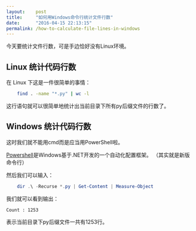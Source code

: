 ```yaml
---
layout:    post
title:     "如何用Windows命令行统计文件行数"
date:      "2016-04-15 22:13:15"
permalink: /how-to-calculate-file-lines-in-windows
---
```


今天要统计文件行数，可是手边恰好没有Linux环境。

<!--MORE-->

## Linux 统计代码行数

在 Linux 下这是一件很简单的事情：

```bash
    find . -name "*.py" | wc -l
```

这行语句就可以很简单地统计出当前目录下所有py后缀文件的行数了。


## Windows 统计代码行数

这时我们就不能用cmd而是应当用PowerShell啦。

[Powershell][powershell]是Windows基于.NET开发的一个自动化配置框架。
（其实就是新版命令行）

然后我们可以输入：

```powershell
    dir .\ -Recurse *.py | Get-Content | Measure-Object
```

我们就可以看到输出：

```
Count : 1253
```

表示当前目录下py后缀文件一共有1253行。

[powershell]: https://en.wikipedia.org/wiki/Windows_PowerShell
